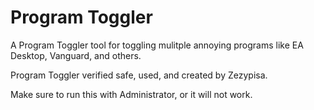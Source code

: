 # Program Toggler
A Program Toggler tool for toggling mulitple annoying programs like EA Desktop, Vanguard, and others.

Program Toggler verified safe, used, and created by Zezypisa.

Make sure to run this with Administrator, or it will not work.

